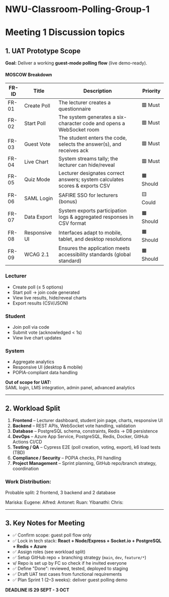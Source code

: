 # NWU-Classroom-Polling-Group-1

# Meeting 1 Discussion topics

## 1. UAT Prototype Scope

**Goal:** Deliver a working **guest-mode polling flow** (live demo-ready).

#### MOSCOW Breakdown

| FR-ID | Title         | Description                                                                 | Priority   |
|-------|---------------|-----------------------------------------------------------------------------|------------|
| FR-01 | Create Poll   | The lecturer creates a questionnaire                                        | 🟥 Must    |
| FR-02 | Start Poll    | The system generates a six-character code and opens a WebSocket room        | 🟥 Must    |
| FR-03 | Guest Vote    | The student enters the code, selects the answer(s), and receives ack        | 🟥 Must    |
| FR-04 | Live Chart    | System streams tally; the lecturer can hide/reveal                          | 🟥 Must    |
| FR-05 | Quiz Mode     | Lecturer designates correct answers; system calculates scores & exports CSV | 🟧 Should  |
| FR-06 | SAML Login    | SAFIRE SSO for lecturers (bonus)                                            | 🟨 Could   |
| FR-07 | Data Export   | System exports participation logs & aggregated responses in CSV format      | 🟧 Should  |
| FR-08 | Responsive UI | Interfaces adapt to mobile, tablet, and desktop resolutions                 | 🟧 Should  |
| FR-09 | WCAG 2.1      | Ensures the application meets accessibility standards (global standard)     | 🟧 Should  |


### Lecturer
- Create poll (≤ 5 options)
- Start poll → join code generated
- View live results, hide/reveal charts
- Export results (CSV/JSON)

### Student
- Join poll via code
- Submit vote (acknowledged < 1s)
- View live chart updates

### System
- Aggregate analytics
- Responsive UI (desktop & mobile)
- POPIA-compliant data handling

**Out of scope for UAT:**  
SAML login, LMS integration, admin panel, advanced analytics

---

## 2. Workload Split

1. **Frontend** – Lecturer dashboard, student join page, charts, responsive UI  
2. **Backend** – REST APIs, WebSocket vote handling, validation  
3. **Database** – PostgreSQL schema, constraints, Redis → DB persistence  
4. **DevOps** – Azure App Service, PostgreSQL, Redis, Docker, GitHub Actions CI/CD  
5. **Testing / QA** – Cypress E2E (poll creation, voting, export), k6 load tests (TBD)  
6. **Compliance / Security** – POPIA checks, PII handling  
7. **Project Management** – Sprint planning, GitHub repo/branch strategy, coordination

### Work Distribution:
Probable split: 2 frontend, 3 backend and 2 database

Mariska: 
Eugene: 
Alfred:
Antonet:
Ruan: 
Yibanathi: 
Chris: 

---

## 3. Key Notes for Meeting

- ✅ Confirm scope: guest poll flow only  
- ✅ Lock in tech stack: **React + Node/Express + Socket.io + PostgreSQL + Redis + Azure**  
- ✅ Assign roles (see workload split)  
- ✅ Setup GitHub repo + branching strategy (`main`, `dev`, `feature/*`)
-  v/ Repo is set up by FC so check if he invited everyone
- ✅ Define "Done": reviewed, tested, deployed to staging  
- ✅ Draft UAT test cases from functional requirements  
- ✅ Plan Sprint 1 (2–3 weeks): deliver guest polling demo

**DEADLINE IS 29 SEPT - 3 OCT**
